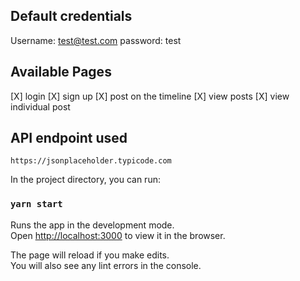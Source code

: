 
## Default credentials

Username: test@test.com
password: test

## Available Pages

[X] login
[X] sign up
[X] post on the timeline
[X] view posts
[X] view individual post

## API endpoint used

`https://jsonplaceholder.typicode.com`


In the project directory, you can run:

### `yarn start`

Runs the app in the development mode.\
Open [http://localhost:3000](http://localhost:3000) to view it in the browser.

The page will reload if you make edits.\
You will also see any lint errors in the console.
